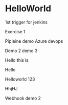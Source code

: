 # HelloWorld

1st trigger for jenkins


Exercise 1

Pipleine demo Azure devops

Demo 2
demo 3


Hello this is

Hello

Helloworld 123


HhjHJ

Webhook demo 2